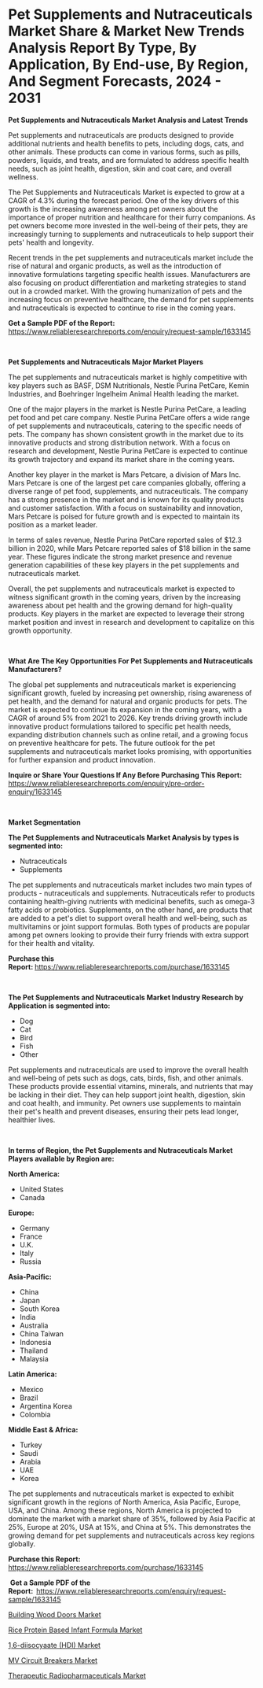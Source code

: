 <p><h1>Pet Supplements and Nutraceuticals Market Share & Market New Trends Analysis Report By Type, By Application, By End-use, By Region, And Segment Forecasts, 2024 - 2031</h1></p><p><strong>Pet Supplements and Nutraceuticals Market Analysis and Latest Trends</strong></p>
<p><p>Pet supplements and nutraceuticals are products designed to provide additional nutrients and health benefits to pets, including dogs, cats, and other animals. These products can come in various forms, such as pills, powders, liquids, and treats, and are formulated to address specific health needs, such as joint health, digestion, skin and coat care, and overall wellness.</p><p>The Pet Supplements and Nutraceuticals Market is expected to grow at a CAGR of 4.3% during the forecast period. One of the key drivers of this growth is the increasing awareness among pet owners about the importance of proper nutrition and healthcare for their furry companions. As pet owners become more invested in the well-being of their pets, they are increasingly turning to supplements and nutraceuticals to help support their pets' health and longevity.</p><p>Recent trends in the pet supplements and nutraceuticals market include the rise of natural and organic products, as well as the introduction of innovative formulations targeting specific health issues. Manufacturers are also focusing on product differentiation and marketing strategies to stand out in a crowded market. With the growing humanization of pets and the increasing focus on preventive healthcare, the demand for pet supplements and nutraceuticals is expected to continue to rise in the coming years.</p></p>
<p><strong>Get a Sample PDF of the Report:&nbsp;</strong> <a href="https://www.reliableresearchreports.com/enquiry/request-sample/1633145">https://www.reliableresearchreports.com/enquiry/request-sample/1633145</a></p>
<p>&nbsp;</p>
<p><strong>Pet Supplements and Nutraceuticals Major Market Players</strong></p>
<p><p>The pet supplements and nutraceuticals market is highly competitive with key players such as BASF, DSM Nutritionals, Nestle Purina PetCare, Kemin Industries, and Boehringer Ingelheim Animal Health leading the market.</p><p>One of the major players in the market is Nestle Purina PetCare, a leading pet food and pet care company. Nestle Purina PetCare offers a wide range of pet supplements and nutraceuticals, catering to the specific needs of pets. The company has shown consistent growth in the market due to its innovative products and strong distribution network. With a focus on research and development, Nestle Purina PetCare is expected to continue its growth trajectory and expand its market share in the coming years.</p><p>Another key player in the market is Mars Petcare, a division of Mars Inc. Mars Petcare is one of the largest pet care companies globally, offering a diverse range of pet food, supplements, and nutraceuticals. The company has a strong presence in the market and is known for its quality products and customer satisfaction. With a focus on sustainability and innovation, Mars Petcare is poised for future growth and is expected to maintain its position as a market leader.</p><p>In terms of sales revenue, Nestle Purina PetCare reported sales of $12.3 billion in 2020, while Mars Petcare reported sales of $18 billion in the same year. These figures indicate the strong market presence and revenue generation capabilities of these key players in the pet supplements and nutraceuticals market.</p><p>Overall, the pet supplements and nutraceuticals market is expected to witness significant growth in the coming years, driven by the increasing awareness about pet health and the growing demand for high-quality products. Key players in the market are expected to leverage their strong market position and invest in research and development to capitalize on this growth opportunity.</p></p>
<p>&nbsp;</p>
<p><strong>What Are The Key Opportunities For Pet Supplements and Nutraceuticals Manufacturers?</strong></p>
<p><p>The global pet supplements and nutraceuticals market is experiencing significant growth, fueled by increasing pet ownership, rising awareness of pet health, and the demand for natural and organic products for pets. The market is expected to continue its expansion in the coming years, with a CAGR of around 5% from 2021 to 2026. Key trends driving growth include innovative product formulations tailored to specific pet health needs, expanding distribution channels such as online retail, and a growing focus on preventive healthcare for pets. The future outlook for the pet supplements and nutraceuticals market looks promising, with opportunities for further expansion and product innovation.</p></p>
<p><strong>Inquire or Share Your Questions If Any Before Purchasing This Report:</strong> <a href="https://www.reliableresearchreports.com/enquiry/pre-order-enquiry/1633145">https://www.reliableresearchreports.com/enquiry/pre-order-enquiry/1633145</a></p>
<p>&nbsp;</p>
<p><strong>Market Segmentation</strong></p>
<p><strong>The Pet Supplements and Nutraceuticals Market Analysis by types is segmented into:</strong></p>
<p><ul><li>Nutraceuticals</li><li>Supplements</li></ul></p>
<p><p>The pet supplements and nutraceuticals market includes two main types of products - nutraceuticals and supplements. Nutraceuticals refer to products containing health-giving nutrients with medicinal benefits, such as omega-3 fatty acids or probiotics. Supplements, on the other hand, are products that are added to a pet's diet to support overall health and well-being, such as multivitamins or joint support formulas. Both types of products are popular among pet owners looking to provide their furry friends with extra support for their health and vitality.</p></p>
<p><strong>Purchase this Report:&nbsp;</strong><a href="https://www.reliableresearchreports.com/purchase/1633145">https://www.reliableresearchreports.com/purchase/1633145</a></p>
<p>&nbsp;</p>
<p><strong>The Pet Supplements and Nutraceuticals Market Industry Research by Application is segmented into:</strong></p>
<p><ul><li>Dog</li><li>Cat</li><li>Bird</li><li>Fish</li><li>Other</li></ul></p>
<p><p>Pet supplements and nutraceuticals are used to improve the overall health and well-being of pets such as dogs, cats, birds, fish, and other animals. These products provide essential vitamins, minerals, and nutrients that may be lacking in their diet. They can help support joint health, digestion, skin and coat health, and immunity. Pet owners use supplements to maintain their pet's health and prevent diseases, ensuring their pets lead longer, healthier lives.</p></p>
<p>&nbsp;</p>
<p><strong>In terms of Region, the Pet Supplements and Nutraceuticals Market Players available by Region are:</strong></p>
<p>
    <p> <strong> North America: </strong>
        <ul>
            <li>United States</li>
            <li>Canada</li>
        </ul>
        </p> 
    <p> <strong> Europe: </strong>
        <ul>
            <li>Germany</li>
            <li>France</li>
            <li>U.K.</li>
            <li>Italy</li>
            <li>Russia</li>
        </ul>
        </p> 
    <p> <strong> Asia-Pacific: </strong>
        <ul>
            <li>China</li>
            <li>Japan</li>
            <li>South Korea</li>
            <li>India</li>
            <li>Australia</li>
            <li>China Taiwan</li>
            <li>Indonesia</li>
            <li>Thailand</li>
            <li>Malaysia</li>
        </ul>
        </p> 
    <p> <strong> Latin America: </strong>
        <ul>
            <li>Mexico</li>
            <li>Brazil</li>
            <li>Argentina Korea</li>
            <li>Colombia</li>
        </ul>
        </p> 
    <p> <strong> Middle East & Africa: </strong>
        <ul>
            <li>Turkey</li>
            <li>Saudi</li>
            <li>Arabia</li>
            <li>UAE</li>
            <li>Korea</li>
        </ul>
    </p>
    </p>
<p><p>The pet supplements and nutraceuticals market is expected to exhibit significant growth in the regions of North America, Asia Pacific, Europe, USA, and China. Among these regions, North America is projected to dominate the market with a market share of 35%, followed by Asia Pacific at 25%, Europe at 20%, USA at 15%, and China at 5%. This demonstrates the growing demand for pet supplements and nutraceuticals across key regions globally.</p></p>
<p><strong>Purchase this Report: </strong><a href="https://www.reliableresearchreports.com/purchase/1633145">https://www.reliableresearchreports.com/purchase/1633145</a></p>
<p>&nbsp;<strong>Get a Sample PDF of the Report:&nbsp;&nbsp;</strong><a href="https://www.reliableresearchreports.com/enquiry/request-sample/1633145">https://www.reliableresearchreports.com/enquiry/request-sample/1633145</a></p>
<p><strong></strong></p>
<p><p><a href="https://view.publitas.com/reportprime-1/building-wood-doors-market-size-growth-outlook-from-2024-to-2031-projecting-at-markets-trends-analysis-by-application-regional-outlook-and-revenue/">Building Wood Doors Market</a></p><p><a href="https://sulfuric-clavicle-d39.notion.site/Insights-into-Rice-Protein-Based-Infant-Formula-Market-Size-Analysing-Market-Share-Trends-and-Gro-7d15c436e6c14f74848439536603e8ea">Rice Protein Based Infant Formula Market</a></p><p><a href="https://automatic-knee-4c7.notion.site/Global-1-6-diisocyaate-HDI-Market-Size-and-Market-Trends-Insights-and-Projections-from-2024-to-20-02e2611927214ef0ac83c32162f44b16">1,6-diisocyaate (HDI) Market</a></p><p><a href="https://view.publitas.com/reportprime-1/mv-circuit-breakers-market-size-reflecting-a-forecast-till-2031-market-by-type-by-application-and-by-geography/">MV Circuit Breakers Market</a></p><p><a href="https://automatic-knee-4c7.notion.site/Therapeutic-Radiopharmaceuticals-Market-Size-Global-Industry-Overview-Market-Segmentation-and-Fore-d600965692fb456d8d22fe36d8ac3730">Therapeutic Radiopharmaceuticals Market</a></p></p>